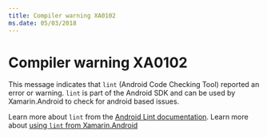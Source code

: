 ```yaml
---
title: Compiler warning XA0102
ms.date: 05/03/2018
---
```

# Compiler warning XA0102

This message indicates that `lint` (Android Code Checking Tool) reported an
error or warning.  `lint` is part of the Android SDK and can be used by
Xamarin.Android to check for android based issues.

Learn more about `lint` from the [Android Lint
documentation](http://www.androiddocs.com/tools/help/lint.html).  Learn more
about [using `lint` from Xamarin.Android](../BuildProcess.md#AndroidLintConfig)
